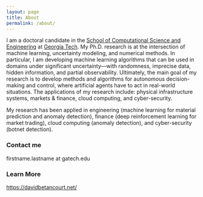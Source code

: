 ```yaml
---
layout: page
title: About
permalink: /about/
---
```


I am a doctoral candidate in the [School of Computational Science and Engineering](https://cse.gatech.edu/people/david-betancourt) at [Georgia Tech](https://www.gatech.edu). My Ph.D. research is at the intersection of machine learning, uncertainty modeling, and numerical methods. In particular, I am developing machine learning algorithms that can be used in domains under significant uncertainty—with randomness, imprecise data, hidden information, and partial observability. Ultimately, the main goal of my research is to develop methods and algorithms for autonomous decision-making and control, where artificial agents have to act in real-world situations. The applications of my research include: physical infrastructure systems, markets & finance, cloud computing, and cyber-security.

My research has been applied in engineering (machine learning for material prediction and anomaly detection), finance (deep reinforcement learning for market trading), cloud computing (anomaly detection), and cyber-security (botnet detection). 

### Contact me

firstname.lastname at gatech.edu

### Learn More
<https://davidbetancourt.net/>

